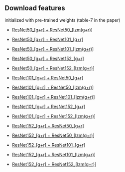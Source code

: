 Download features
---

initialized with pre-trained weights (table-7 in the paper)

- [ResNet50_[g+r] + ResNet50_[lzm(g+r)] ](https://drive.google.com/file/d/1toecoFJTWW1lp1nmxvVJ_0xe6ghDUrCT/view?usp=sharing)
- [ResNet50_[g+r] + ResNet101_[g+r] ](https://drive.google.com/file/d/13EQH44ZWFTajcacx4PSfmjbJQQf0qAq-/view?usp=sharing)
- [ResNet50_[g+r] + ResNet101_[lzm(g+r)] ](https://drive.google.com/file/d/1j84dgLvUZ9_YBqSGuymlRcODHH6VxRIX/view?usp=sharing)
- [ResNet50_[g+r] + ResNet152_[g+r] ](https://drive.google.com/file/d/1U7AaVi5j2GcoV1CmFBeEyqNOGgfec2gu/view?usp=sharing)
- [ResNet50_[g+r] + ResNet152_[lzm(g+r)] ](https://drive.google.com/file/d/1m7HC1hiGALLgkc2p6ofaZ3YpHAZc7ofb/view?usp=sharing)

- [ResNet101_[g+r] + ResNet50_[g+r] ](https://drive.google.com/file/d/13EQH44ZWFTajcacx4PSfmjbJQQf0qAq-/view?usp=sharing)
- [ResNet101_[g+r] + ResNet50_[lzm(g+r)] ](https://drive.google.com/file/d/1Zv8jFwFNWzUHQijjs7ZDHprR5ANIaXaD/view?usp=sharing)
- [ResNet101_[g+r] + ResNet101_[lzm(g+r)] ](https://drive.google.com/file/d/1QSB6NsMO5TAMeamLnup7nf1-iwokDPHr/view?usp=sharing)
- [ResNet101_[g+r] + ResNet152_[g+r] ](https://drive.google.com/file/d/1T6KG6mP4lMFwmkeR80ubZmwKt9bSykUZ/view?usp=sharing)
- [ResNet101_[g+r] + ResNet152_[lzm(g+r)] ](https://drive.google.com/file/d/1f0CPgmDJoGFzSnf9B_qnrX57rwVY4v-C/view?usp=sharing)

- [ResNet152_[g+r] + ResNet50_[g+r] ](https://drive.google.com/file/d/1U7AaVi5j2GcoV1CmFBeEyqNOGgfec2gu/view?usp=sharing)
- [ResNet152_[g+r] + ResNet50_[lzm(g+r)] ](https://drive.google.com/file/d/180XiOITUnr7EIoZtERIlaDJnCwTP2ELJ/view?usp=sharing)
- [ResNet152_[g+r] + ResNet101_[g+r] ](https://drive.google.com/file/d/1T6KG6mP4lMFwmkeR80ubZmwKt9bSykUZ/view?usp=sharing)
- [ResNet152_[g+r] + ResNet101_[lzm(g+r)] ](https://drive.google.com/file/d/1L2kZKK4OdumdJJK2ucllcTZv9_g9AHp0/view?usp=sharing)
- [ResNet152_[g+r] + ResNet152_[lzm(g+r)] ](https://drive.google.com/file/d/1A1353wFDaSRiPMTNilvR8Vh0CKhsbC8B/view?usp=sharing)
